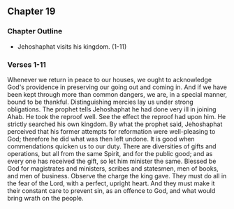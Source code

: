 ## Chapter 19

### Chapter Outline

- Jehoshaphat visits his kingdom. (1-11)

### Verses 1-11

Whenever we return in peace to our houses, we ought to acknowledge God's providence in preserving our going out and coming in. And if we have been kept through more than common dangers, we are, in a special manner, bound to be thankful. Distinguishing mercies lay us under strong obligations. The prophet tells Jehoshaphat he had done very ill in joining Ahab. He took the reproof well. See the effect the reproof had upon him. He strictly searched his own kingdom. By what the prophet said, Jehoshaphat perceived that his former attempts for reformation were well-pleasing to God; therefore he did what was then left undone. It is good when commendations quicken us to our duty. There are diversities of gifts and operations, but all from the same Spirit, and for the public good; and as every one has received the gift, so let him minister the same. Blessed be God for magistrates and ministers, scribes and statesmen, men of books, and men of business. Observe the charge the king gave. They must do all in the fear of the Lord, with a perfect, upright heart. And they must make it their constant care to prevent sin, as an offence to God, and what would bring wrath on the people.


